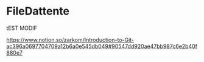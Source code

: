 # FileDattente
tEST MODIF


https://www.notion.so/zarkom/Introduction-to-Git-ac396a0697704709a12b6a0e545db049#90547dd920ae47bb987c6e2b40f880e7